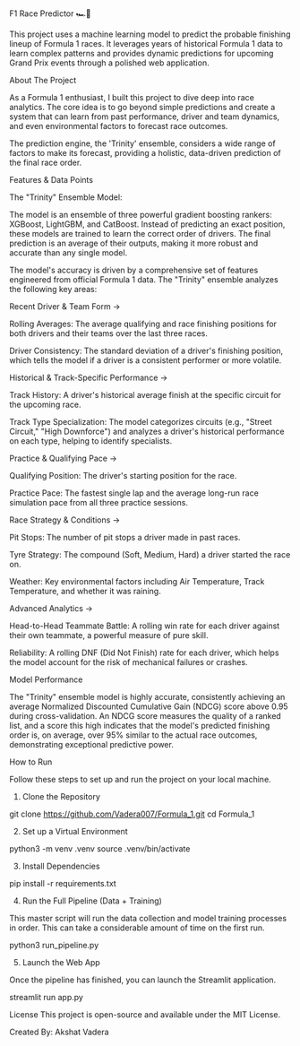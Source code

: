 F1 Race Predictor 🏎️🏁





This project uses a machine learning model to predict the probable finishing lineup of Formula 1 races. It leverages years of historical Formula 1 data to learn complex patterns and provides dynamic predictions for upcoming Grand Prix events through a polished web application.

About The Project


As a Formula 1 enthusiast, I built this project to dive deep into race analytics. The core idea is to go beyond simple predictions and create a system that can learn from past performance, driver and team dynamics, and even environmental factors to forecast race outcomes.

The prediction engine, the 'Trinity' ensemble, considers a wide range of factors to make its forecast, providing a holistic, data-driven prediction of the final race order.

Features & Data Points

The "Trinity" Ensemble Model:

The model is an ensemble of three powerful gradient boosting rankers: XGBoost, LightGBM, and CatBoost. Instead of predicting an exact position, these models are trained to learn the correct order of drivers. The final prediction is an average of their outputs, making it more robust and accurate than any single model.

The model's accuracy is driven by a comprehensive set of features engineered from official Formula 1 data. The "Trinity" ensemble analyzes the following key areas:

Recent Driver & Team Form ->

Rolling Averages: The average qualifying and race finishing positions for both drivers and their teams over the last three races.

Driver Consistency: The standard deviation of a driver's finishing position, which tells the model if a driver is a consistent performer or more volatile.

Historical & Track-Specific Performance ->

Track History: A driver's historical average finish at the specific circuit for the upcoming race.

Track Type Specialization: The model categorizes circuits (e.g., "Street Circuit," "High Downforce") and analyzes a driver's historical performance on each type, helping to identify specialists.

Practice & Qualifying Pace ->

Qualifying Position: The driver's starting position for the race.

Practice Pace: The fastest single lap and the average long-run race simulation pace from all three practice sessions.

Race Strategy & Conditions ->

Pit Stops: The number of pit stops a driver made in past races.

Tyre Strategy: The compound (Soft, Medium, Hard) a driver started the race on.

Weather: Key environmental factors including Air Temperature, Track Temperature, and whether it was raining.

Advanced Analytics ->

Head-to-Head Teammate Battle: A rolling win rate for each driver against their own teammate, a powerful measure of pure skill.

Reliability: A rolling DNF (Did Not Finish) rate for each driver, which helps the model account for the risk of mechanical failures or crashes.

Model Performance

The "Trinity" ensemble model is highly accurate, consistently achieving an average Normalized Discounted Cumulative Gain (NDCG) score above 0.95 during cross-validation. An NDCG score measures the quality of a ranked list, and a score this high indicates that the model's predicted finishing order is, on average, over 95% similar to the actual race outcomes, demonstrating exceptional predictive power.

How to Run

Follow these steps to set up and run the project on your local machine.

1. Clone the Repository

git clone https://github.com/Vadera007/Formula_1.git
cd Formula_1

2. Set up a Virtual Environment

python3 -m venv .venv
source .venv/bin/activate

3. Install Dependencies

pip install -r requirements.txt

4. Run the Full Pipeline (Data + Training)

This master script will run the data collection and model training processes in order. This can take a considerable amount of time on the first run.

python3 run_pipeline.py

5. Launch the Web App

Once the pipeline has finished, you can launch the Streamlit application.

streamlit run app.py

License
This project is open-source and available under the MIT License.

Created By:
Akshat Vadera

